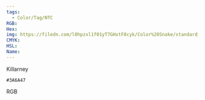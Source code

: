 ```yaml
---
tags:
  - Color/Tag/NTC
RGB:
Hex:
img: https://filedn.com/l0hpzxl1f01yT7GHxtF8cyk/Color%20Snake/standard_csv_to_svg//3A6A47.svg
CMYK:
HSL:
Name:
---
```

Killarney
```palette
#3A6A47
```
RGB
